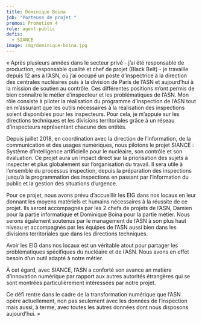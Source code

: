 ```yaml
---
title: Dominique Boina
job: "Porteuse de projet "
promos: Promotion 4
role: agent-public
defis:
  - SIANCE
image: img/dominique-boina.jpg
---
```

« Après plusieurs années dans le secteur privé - j’ai été responsable de production, responsable qualité et chef de projet (Black Belt) - je travaille depuis 12 ans à l’ASN, où j’ai occupé un poste d’inspectrice à la direction des centrales nucléaires puis à la division de Paris de l’ASN et aujourd’hui à la mission de soutien au contrôle. Ces différentes positions m’ont permis de bien connaître le métier d’inspecteur et les problématiques de l’ASN. Mon rôle consiste à piloter la réalisation du programme d’inspection de l’ASN tout en m’assurant que les outils nécessaires à la réalisation des inspections soient disponibles pour les inspecteurs. Pour cela, je m’appuie sur les directions techniques et les divisions territoriales grâce à un réseau d’inspecteurs représentant chacune des entités.

Depuis juillet 2018, en coordination avec la direction de l’information, de la communication et des usages numériques, nous pilotons le projet SIANCE : Système d’intelligence artificielle pour le nucléaire, son contrôle et son évaluation. Ce projet aura un impact direct sur la priorisation des sujets à inspecter et plus globalement sur l’organisation du travail. Il sera utile à l’ensemble du processus inspection, depuis la préparation des inspections jusqu’à la programmation des inspections en passant par l’information du public et la gestion des situations d’urgence.

Pour ce projet, nous avons prévu d’accueillir les EIG dans nos locaux en leur donnant les moyens matériels et humains nécessaires à la réussite de ce projet. Ils seront accompagnés par les 2 chefs de projets de l’ASN, Damien pour la partie informatique et Dominique Boina pour la partie métier. Nous serons également soutenus par le management de l’ASN à son plus haut niveau et accompagnés par les équipes de l’ASN aussi bien dans les divisions territoriales que dans les directions techniques.

Avoir les EIG dans nos locaux est un véritable atout pour partager les problématiques spécifiques du nucléaire et de l’ASN. Nous avons en effet besoin d’un outil adapté à notre métier.

À cet égard, avec SIANCE, l’ASN a conforté son avance an matière d’innovation numérique par rapport aux autres autorités étrangères qui se sont montrées particulièrement intéressées par notre projet.

Ce défi rentre dans le cadre de la transformation numérique que l’ASN opère actuellement, non pas seulement avec les données de l’inspection mais aussi, à terme, avec toutes les autres données dont nous disposons aujourd’hui. »